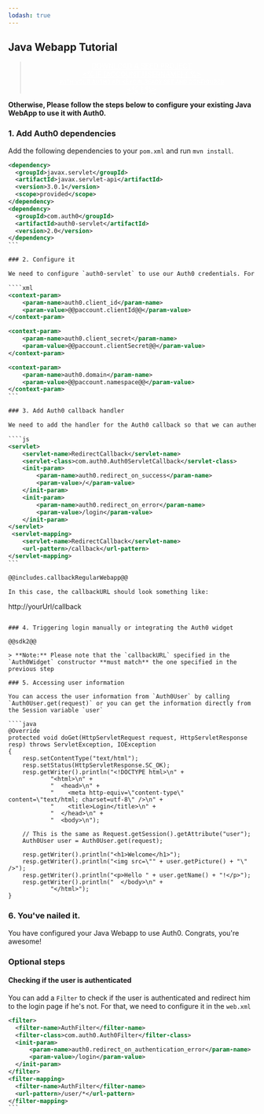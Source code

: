 ```yaml
---
lodash: true
---
```


## Java Webapp Tutorial

<div class="package" style="text-align: center;">
  <blockquote>
    <a href="https://docs.auth0.com/auth0-java/master/create-package?path=examples/java-regular-webapp&filePath=examples/java-regular-webapp/src/main/webapp/WEB-INF/web.xml&type=replace@@account.clientParam@@" class="btn btn-lg btn-success btn-package" style="text-transform: uppercase; color: white">
      <span style="display: block">Download a Seed project</span>
      <% if (account.userName) { %> 
      <span class="smaller" style="display:block; font-size: 11px">with your Auth0 API Keys already set and configured</span>
      <% } %>
    </a> 
  </blockquote>
</div>

**Otherwise, Please follow the steps below to configure your existing Java WebApp to use it with Auth0.**

### 1. Add Auth0 dependencies

Add the following dependencies to your `pom.xml` and run `mvn install`.

````xml
<dependency>
  <groupId>javax.servlet</groupId>
  <artifactId>javax.servlet-api</artifactId>
  <version>3.0.1</version>
  <scope>provided</scope>
</dependency>
<dependency>
  <groupId>com.auth0</groupId>
  <artifactId>auth0-servlet</artifactId>
  <version>2.0</version>
</dependency>
```

### 2. Configure it

We need to configure `auth0-servlet` to use our Auth0 credentials. For that, just modify the `web.xml`

````xml
<context-param>
    <param-name>auth0.client_id</param-name>
    <param-value>@@paccount.clientId@@</param-value>
</context-param>

<context-param>
    <param-name>auth0.client_secret</param-name>
    <param-value>@@paccount.clientSecret@@</param-value>
</context-param>

<context-param>
    <param-name>auth0.domain</param-name>
    <param-value>@@paccount.namespace@@</param-value>
</context-param>
```

### 3. Add Auth0 callback handler

We need to add the handler for the Auth0 callback so that we can authenticate the user and get his information. For that, we'll use the `Servlet` provided by the SDK. We have to configure it on the `web.xml`

````js
<servlet>
    <servlet-name>RedirectCallback</servlet-name>
    <servlet-class>com.auth0.Auth0ServletCallback</servlet-class>
    <init-param>
        <param-name>auth0.redirect_on_success</param-name>
        <param-value>/</param-value>
    </init-param>
    <init-param>
        <param-name>auth0.redirect_on_error</param-name>
        <param-value>/login</param-value>
    </init-param>
</servlet>
 <servlet-mapping>
    <servlet-name>RedirectCallback</servlet-name>
    <url-pattern>/callback</url-pattern>
</servlet-mapping>
```

@@includes.callbackRegularWebapp@@

In this case, the callbackURL should look something like:

````
http://yourUrl/callback
```

### 4. Triggering login manually or integrating the Auth0 widget

@@sdk2@@

> **Note:** Please note that the `callbackURL` specified in the `Auth0Widget` constructor **must match** the one specified in the previous step

### 5. Accessing user information

You can access the user information from `Auth0User` by calling `Auth0User.get(request)` or you can get the information directly from the Session variable `user`

````java
@Override
protected void doGet(HttpServletRequest request, HttpServletResponse resp) throws ServletException, IOException
{
    resp.setContentType("text/html");
    resp.setStatus(HttpServletResponse.SC_OK);
    resp.getWriter().println("<!DOCTYPE html>\n" +
            "<html>\n" +
            "  <head>\n" +
            "    <meta http-equiv=\"content-type\" content=\"text/html; charset=utf-8\" />\n" +
            "    <title>Login</title>\n" +
            "  </head>\n" +
            "  <body>\n");
    
    // This is the same as Request.getSession().getAttribute("user");
    Auth0User user = Auth0User.get(request);

    resp.getWriter().println("<h1>Welcome</h1>");
    resp.getWriter().println("<img src=\"" + user.getPicture() + "\" />");
    resp.getWriter().println("<p>Hello " + user.getName() + "!</p>");
    resp.getWriter().println("  </body>\n" +
            "</html>");
}
```

### 6. You've nailed it.

You have configured your Java Webapp to use Auth0. Congrats, you're awesome!

### Optional steps

#### Checking if the user is authenticated

You can add a `Filter` to check if the user is authenticated and redirect him to the login page if he's not. For that, we need to configure it in the `web.xml`

````xml
<filter>
  <filter-name>AuthFilter</filter-name>
  <filter-class>com.auth0.Auth0Filter</filter-class>
  <init-param>
      <param-name>auth0.redirect_on_authentication_error</param-name>
      <param-value>/login</param-value>
  </init-param>
</filter>
<filter-mapping>
  <filter-name>AuthFilter</filter-name>
  <url-pattern>/user/*</url-pattern>
</filter-mapping>
```
